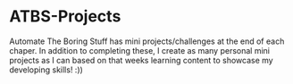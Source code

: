 # ATBS-Projects
Automate The Boring Stuff has mini projects/challenges at the end of each chaper. In addition to completing these, I create as many personal mini projects as I can based on that weeks learning content to showcase my developing skills! :))

